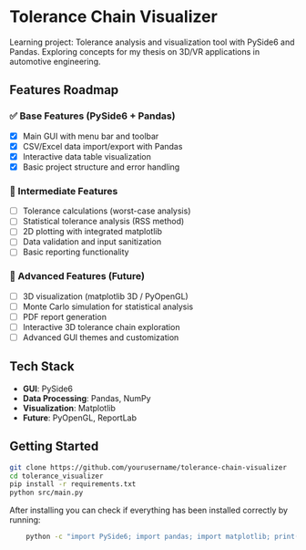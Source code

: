 # Tolerance Chain Visualizer

Learning project: Tolerance analysis and visualization tool with PySide6 and Pandas. 
Exploring concepts for my thesis on 3D/VR applications in automotive engineering.

## Features Roadmap

### ✅ Base Features (PySide6 + Pandas)
- [x] Main GUI with menu bar and toolbar
- [x] CSV/Excel data import/export with Pandas
- [x] Interactive data table visualization
- [x] Basic project structure and error handling

### 🚧 Intermediate Features
- [ ] Tolerance calculations (worst-case analysis)
- [ ] Statistical tolerance analysis (RSS method)
- [ ] 2D plotting with integrated matplotlib
- [ ] Data validation and input sanitization
- [ ] Basic reporting functionality

### 🎯 Advanced Features (Future)
- [ ] 3D visualization (matplotlib 3D / PyOpenGL)
- [ ] Monte Carlo simulation for statistical analysis
- [ ] PDF report generation
- [ ] Interactive 3D tolerance chain exploration
- [ ] Advanced GUI themes and customization

## Tech Stack
- **GUI**: PySide6
- **Data Processing**: Pandas, NumPy
- **Visualization**: Matplotlib
- **Future**: PyOpenGL, ReportLab

## Getting Started
```bash
git clone https://github.com/yourusername/tolerance-chain-visualizer
cd tolerance_visualizer
pip install -r requirements.txt
python src/main.py
```

After installing you can check if everything has been installed correctly by running:
```bash
    python -c "import PySide6; import pandas; import matplotlib; print('✅ All libraries installed successfully!')"
```
